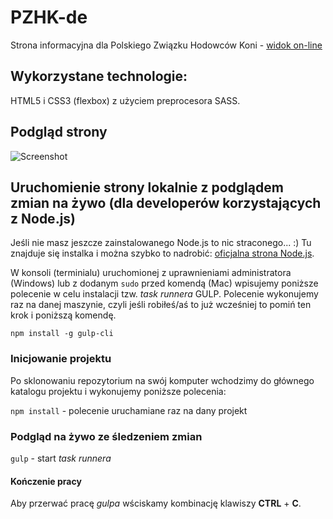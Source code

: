 # PZHK-de

Strona informacyjna dla Polskiego Związku Hodowców Koni - [widok on-line](https://kasiaizak.github.io/pzhk/)

## Wykorzystane technologie:

HTML5 i CSS3 (flexbox) z użyciem preprocesora SASS.

## Podgląd strony
![Screenshot](https://raw.githubusercontent.com/kasiaizak/pzhk-de/master/github/screenshot.png)

## Uruchomienie strony lokalnie z podglądem zmian na żywo (dla developerów korzystających z Node.js)

Jeśli nie masz jeszcze zainstalowanego Node.js to nic straconego... :) Tu znajduje się instalka i można szybko to nadrobić: [oficjalna strona Node.js](https://nodejs.org/en/).

W konsoli (terminialu) uruchomionej z uprawnieniami administratora (Windows) lub z dodanym `sudo` przed komendą (Mac) wpisujemy poniższe polecenie w celu instalacji tzw. *task runnera* GULP. Polecenie wykonujemy raz na danej maszynie, czyli jeśli robiłeś/aś to już wcześniej to pomiń ten krok i poniższą komendę.

`npm install -g gulp-cli`

### Inicjowanie projektu

Po sklonowaniu repozytorium na swój komputer wchodzimy do głównego katalogu projektu i wykonujemy poniższe polecenia:

`npm install` - polecenie uruchamiane raz na dany projekt

### Podgląd na żywo ze śledzeniem zmian

`gulp` - start *task runnera*

#### Kończenie pracy

Aby przerwać pracę *gulpa* wściskamy kombinację klawiszy **CTRL** + **C**.

